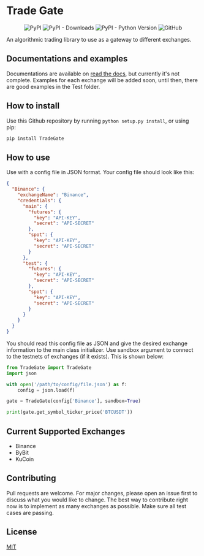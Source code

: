 # Trade Gate

<div align="center">

![PyPI](https://img.shields.io/pypi/v/TradeGate?style=flat-square)
![PyPI - Downloads](https://img.shields.io/pypi/dm/TradeGate)
![PyPI - Python Version](https://img.shields.io/pypi/pyversions/TradeGate?style=flat-square)
![GitHub](https://img.shields.io/github/license/rastins/tradegate?style=flat-square)

</div>

An algorithmic trading library to use as a gateway to different exchanges.

## Documentations and examples

Documentations are available on [read the docs](https://tradegate.readthedocs.io), but currently it's not complete.
Examples for each exchange will be added soon, until then, there are good examples in the Test folder.

## How to install

Use this Github repository by running ```python setup.py install```, or using pip:

```bash
pip install TradeGate
```

## How to use

Use with a config file in JSON format. Your config file should look like this:

```json
{
  "Binance": {
    "exchangeName": "Binance",
    "credentials": {
      "main": {
        "futures": {
          "key": "API-KEY",
          "secret": "API-SECRET"
        },
        "spot": {
          "key": "API-KEY",
          "secret": "API-SECRET"
        }
      },
      "test": {
        "futures": {
          "key": "API-KEY",
          "secret": "API-SECRET"
        },
        "spot": {
          "key": "API-KEY",
          "secret": "API-SECRET"
        }
      }
    }
  }
}
```

You should read this config file as JSON and give the desired exchange information to the main class initializer. Use
sandbox argument to connect to the testnets of exchanges (if it exists). This is shown below:

```python
from TradeGate import TradeGate
import json

with open('/path/to/config/file.json') as f:
    config = json.load(f)

gate = TradeGate(config['Binance'], sandbox=True)

print(gate.get_symbol_ticker_price('BTCUSDT'))
```

## Current Supported Exchanges

- Binance
- ByBit
- KuCoin

## Contributing

Pull requests are welcome. For major changes, please open an issue first to discuss what you would like to change. The
best way to contribute right now is to implement as many exchanges as possible. Make sure all test cases are passing.

## License

[MIT](https://choosealicense.com/licenses/mit/)
